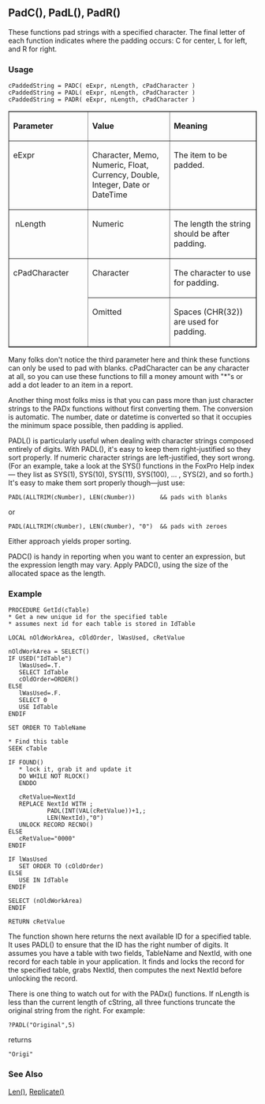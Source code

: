 ## PadC(), PadL(), PadR()

These functions pad strings with a specified character. The final letter of each function indicates where the padding occurs: C for center, L for left, and R for right. 

### Usage

```foxpro
cPaddedString = PADC( eExpr, nLength, cPadCharacter )
cPaddedString = PADL( eExpr, nLength, cPadCharacter )
cPaddedString = PADR( eExpr, nLength, cPadCharacter )
```
<table border cellspacing=0 cellpadding=0 width=100%>
<tr>
  <td width=32% valign=top>
  <p><b>Parameter</b></p>
  </td>
  <td width=23% valign=top>
  <p><b>Value</b></p>
  </td>
  <td width=45% valign=top>
  <p><b>Meaning</b></p>
  </td>
 </tr>
<tr>
  <td width=32% valign=top>
  <p>eExpr</p>
  </td>
  <td width=23% valign=top>
  <p>Character, Memo, Numeric, Float, Currency, Double, Integer, Date or DateTime</p>
  </td>
  <td width=45% valign=top>
  <p>The item to be padded. </p>
  </td>
 </tr>
<tr>
  <td width=32% valign=top>
  <p>&nbsp;nLength</p>
  </td>
  <td width=23% valign=top>
  <p>Numeric</p>
  </td>
  <td width=45% valign=top>
  <p>The length the string should be after padding.</p>
  </td>
 </tr>
<tr>
  <td width=32% rowspan=2 valign=top>
  <p>cPadCharacter</p>
  </td>
  <td width=23% valign=top>
  <p>Character</p>
  </td>
  <td width=45% valign=top>
  <p>The character to use for padding. </p>
  </td>
 </tr>
<tr>
  <td width=33% valign=top>
  <p>Omitted</p>
  </td>
  <td width=67% valign=top>
  <p>Spaces (CHR(32)) are used for padding.</p>
  </td>
 </tr>
</table>

Many folks don't notice the third parameter here and think these functions can only be used to pad with blanks. cPadCharacter can be any character at all, so you can use these functions to fill a money amount with "\*"s or add a dot leader to an item in a report.

Another thing most folks miss is that you can pass more than just character strings to the PADx functions without first converting them. The conversion is automatic. The number, date or datetime is converted so that it occupies the minimum space possible, then padding is applied.

PADL() is particularly useful when dealing with character strings composed entirely of digits. With PADL(), it's easy to keep them right-justified so they sort properly. If numeric character strings are left-justified, they sort wrong. (For an example, take a look at the SYS() functions in the FoxPro Help index&mdash; they list as SYS(1), SYS(10), SYS(11), SYS(100), ... , SYS(2), and so forth.) It's easy to make them sort properly though&mdash;just use:

```foxpro
PADL(ALLTRIM(cNumber), LEN(cNumber))       && pads with blanks
```
or

```foxpro
PADL(ALLTRIM(cNumber), LEN(cNumber), "0")  && pads with zeroes
```
Either approach yields proper sorting.

PADC() is handy in reporting when you want to center an expression, but the expression length may vary. Apply PADC(), using the size of the allocated space as the length.

### Example

```foxpro
PROCEDURE GetId(cTable)
* Get a new unique id for the specified table
* assumes next id for each table is stored in IdTable

LOCAL nOldWorkArea, cOldOrder, lWasUsed, cRetValue

nOldWorkArea = SELECT()
IF USED("IdTable")
   lWasUsed=.T.
   SELECT IdTable
   cOldOrder=ORDER()
ELSE
   lWasUsed=.F.
   SELECT 0
   USE IdTable
ENDIF

SET ORDER TO TableName

* Find this table
SEEK cTable

IF FOUND()
   * lock it, grab it and update it
   DO WHILE NOT RLOCK()
   ENDDO

   cRetValue=NextId
   REPLACE NextId WITH ;
           PADL(INT(VAL(cRetValue))+1,;
           LEN(NextId),"0")
   UNLOCK RECORD RECNO()
ELSE
   cRetValue="0000"
ENDIF

IF lWasUsed
   SET ORDER TO (cOldOrder)
ELSE
   USE IN IdTable
ENDIF

SELECT (nOldWorkArea)
ENDIF

RETURN cRetValue
```

The function shown here returns the next available ID for a specified table. It uses PADL() to ensure that the ID has the right number of digits. It assumes you have a table with two fields, TableName and NextId, with one record for each table in your application. It finds and locks the record for the specified table, grabs NextId, then computes the next NextId before unlocking the record. 

There is one thing to watch out for with the PADx() functions. If nLength is less than the current length of cString, all three functions truncate the original string from the right. For example:

```foxpro
?PADL("Original",5)
```
returns

```foxpro
"Origi"
```
### See Also

[Len()](s4g016.md), [Replicate()](s4g020.md)